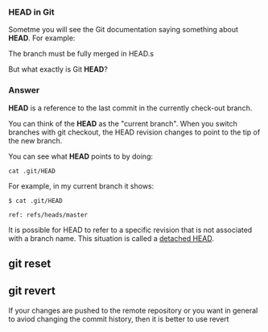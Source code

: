 ### HEAD in Git

Sometme you will see the Git documentation saying something about **HEAD**. For example:

The branch must be fully merged in HEAD.s

But what exactly is Git **HEAD**?

### Answer

**HEAD** is a reference to the last commit in the currently check-out branch.

You can think of the **HEAD** as the "current branch". When you switch branches with git checkout, the HEAD revision changes to point to the tip of the new branch.

You can see what **HEAD** points to by doing:

`cat .git/HEAD`

For example, in my current branch it shows:

`$ cat .git/HEAD`

`ref: refs/heads/master`

It is possible for HEAD to refer to a specific revision that is not associated with a branch name. This situation is called a [detached HEAD](https://git-scm.com/docs/git-checkout#_detached_head "detached HEAD").


## git reset

## git revert
If your changes are pushed to the remote repository or you want in general to aviod changing the commit history, then it is better to use revert
